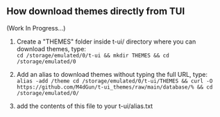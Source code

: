
## How download themes directly from TUI
(Work In Progress...)

1) Create a "THEMES" folder inside t-ui/ directory where you can download themes, type: <br>
`cd /storage/emulated/0/t-ui && mkdir THEMES && cd /storage/emulated/0`

2) Add an alias to download themes without typing the full URL, type:<br>
`alias -add /theme cd /storage/emulated/0/t-ui/THEMES && curl -O https://github.com/M4dGun/t-ui_themes/raw/main/database/% && cd /storage/emulated/0/`

2) add the contents of this file to your t-ui/alias.txt 

